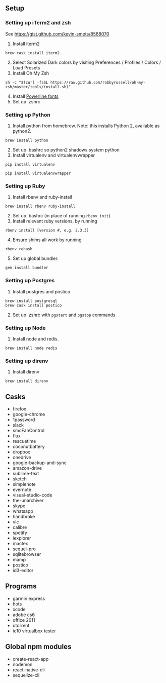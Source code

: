 ## Setup
### Setting up iTerm2 and zsh
See https://gist.github.com/kevin-smets/8568070
1. Install iterm2
```
brew cask install iterm2
```
2. Select Solarized Dark colors by visiting Preferences / Profiles / Colors / Load Presets
3. Install Oh My Zsh
```
sh -c "$(curl -fsSL https://raw.github.com/robbyrussell/oh-my-zsh/master/tools/install.sh)"
```
4. Install [Powerline fonts](https://github.com/powerline/fonts)
5. Set up .zshrc

### Setting up Python
1. Install python from homebrew. Note: this installs Python 2, available as python2.
```
brew install python
```
2. Set up .bashrc so python2 shadows system python
3. Install virtualenv and virtualenvwrapper
```
pip install virtualenv
```
```
pip install virtualenvwrapper
```

### Setting up Ruby
1. Install rbenv and ruby-install
```
brew install rbenv ruby-install
```
2. Set up .bashrc (in place of running ```rbenv init```)
3. Install relevant ruby versions, by running
```
rbenv install [version #, e.g. 2.3.3]
```
4. Ensure shims all work by running
```
rbenv rehash
```
5. Set up global bundler.
```
gem install bundler
```

### Setting up Postgres
1. Install postgres and postico.
```
brew install postgresql
brew cask install postico
```
2. Set up .zshrc with ```pgstart``` and ```pgstop``` commands


### Setting up Node
1. Install node and redis.
```
brew install node redis
```

### Setting up direnv
1. Install direnv
```
brew install direnv
```

## Casks
- firefox
- google-chrome
- 1password
- slack
- smcFanControl
- flux
- rescuetime
- coconutbattery
- dropbox
- onedrive
- google-backup-and-sync
- amazon-drive
- sublime-text
- sketch
- simplenote
- evernote
- visual-studio-code
- the-unarchiver
- skype
- whatsapp
- handbrake
- vlc
- calibre
- spotify
- iexplorer
- mactex
- sequel-pro
- sqlitebrowser
- mamp
- postico
- id3-editor

## Programs
- garmin express
- hots
- xcode
- adobe cs6
- office 2011
- utorrent
- ie10 virtualbox tester

## Global npm modules
- create-react-app
- nodemon
- react-native-cli
- sequelize-cli
